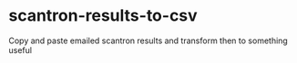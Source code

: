 scantron-results-to-csv
=======================

Copy and paste emailed scantron results and transform then to something useful